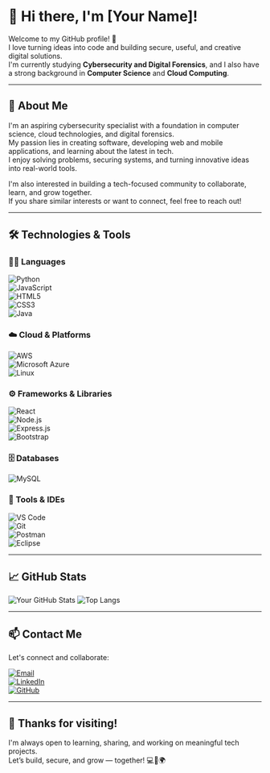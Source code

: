 # 👋 Hi there, I'm [Your Name]!

Welcome to my GitHub profile! 🚀  
I love turning ideas into code and building secure, useful, and creative digital solutions.  
I'm currently studying **Cybersecurity and Digital Forensics**, and I also have a strong background in **Computer Science** and **Cloud Computing**.

---

## 🧠 About Me

I'm an aspiring cybersecurity specialist with a foundation in computer science, cloud technologies, and digital forensics.  
My passion lies in creating software, developing web and mobile applications, and learning about the latest in tech.  
I enjoy solving problems, securing systems, and turning innovative ideas into real-world tools.

I'm also interested in building a tech-focused community to collaborate, learn, and grow together.  
If you share similar interests or want to connect, feel free to reach out!

---

## 🛠️ Technologies & Tools

### 👨‍💻 Languages  
![Python](https://img.shields.io/badge/Python-3670A0?style=for-the-badge&logo=python&logoColor=ffdd54)  
![JavaScript](https://img.shields.io/badge/JavaScript-F7DF1E?style=for-the-badge&logo=javascript&logoColor=black)  
![HTML5](https://img.shields.io/badge/HTML5-E34F26?style=for-the-badge&logo=html5&logoColor=white)  
![CSS3](https://img.shields.io/badge/CSS3-1572B6?style=for-the-badge&logo=css3&logoColor=white)  
![Java](https://img.shields.io/badge/Java-ED8B00?style=for-the-badge&logo=java&logoColor=white)  

### ☁️ Cloud & Platforms  
![AWS](https://img.shields.io/badge/AWS-232F3E?style=for-the-badge&logo=amazon-aws&logoColor=white)  
![Microsoft Azure](https://img.shields.io/badge/Azure-0078D4?style=for-the-badge&logo=microsoft-azure&logoColor=white)  
![Linux](https://img.shields.io/badge/Linux-FCC624?style=for-the-badge&logo=linux&logoColor=black)

### ⚙️ Frameworks & Libraries  
![React](https://img.shields.io/badge/React-20232A?style=for-the-badge&logo=react&logoColor=61DAFB)  
![Node.js](https://img.shields.io/badge/Node.js-339933?style=for-the-badge&logo=nodedotjs&logoColor=white)  
![Express.js](https://img.shields.io/badge/Express.js-000000?style=for-the-badge&logo=express&logoColor=white)  
![Bootstrap](https://img.shields.io/badge/Bootstrap-563D7C?style=for-the-badge&logo=bootstrap&logoColor=white)

### 🗄️ Databases  
![MySQL](https://img.shields.io/badge/MySQL-00000F?style=for-the-badge&logo=mysql&logoColor=white)

### 🧰 Tools & IDEs  
![VS Code](https://img.shields.io/badge/VS%20Code-007ACC?style=for-the-badge&logo=visual-studio-code&logoColor=white)  
![Git](https://img.shields.io/badge/Git-F05032?style=for-the-badge&logo=git&logoColor=white)  
![Postman](https://img.shields.io/badge/Postman-FF6C37?style=for-the-badge&logo=postman&logoColor=white)  
![Eclipse](https://img.shields.io/badge/Eclipse-2C2255?style=for-the-badge&logo=eclipse&logoColor=white)  

---

## 📈 GitHub Stats

![Your GitHub Stats](https://github-readme-stats.vercel.app/api?username=your-username&show_icons=true&theme=radical)
![Top Langs](https://github-readme-stats.vercel.app/api/top-langs/?username=your-username&layout=compact&theme=radical)

---

## 📫 Contact Me

Let's connect and collaborate:

[![Email](https://img.shields.io/badge/Email-D14836?style=for-the-badge&logo=gmail&logoColor=white)](mailto:your.email@example.com)  
[![LinkedIn](https://img.shields.io/badge/LinkedIn-0077B5?style=for-the-badge&logo=linkedin&logoColor=white)](https://linkedin.com/in/your-profile)  
[![GitHub](https://img.shields.io/badge/GitHub-100000?style=for-the-badge&logo=github&logoColor=white)](https://github.com/your-username)  

---

## 🙏 Thanks for visiting!

I'm always open to learning, sharing, and working on meaningful tech projects.  
Let’s build, secure, and grow — together! 💻🔐🌍
